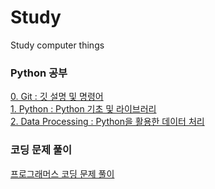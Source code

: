 # Study
Study computer things


### Python 공부
[0. Git : 깃 설명 및 명령어](0.Git/)  
[1. Python : Python 기초 및 라이브러리](1.Python/)  
[2. Data Processing : Python을 활용한 데이터 처리](2.DataProcessing/)  

### 코딩 문제 풀이
[프로그래머스 코딩 문제 풀이](./programmers/)